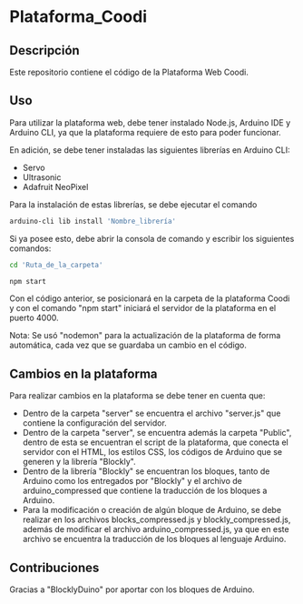 # Plataforma_Coodi

## Descripción

Este repositorio contiene el código de la Plataforma Web Coodi.

## Uso

Para utilizar la plataforma web, debe tener instalado Node.js, Arduino IDE y Arduino CLI, ya que la plataforma requiere de esto para poder funcionar.

En adición, se debe tener instaladas las siguientes librerías en Arduino CLI:
- Servo
- Ultrasonic
- Adafruit NeoPixel

Para la instalación de estas librerías, se debe ejecutar el comando

```bash
arduino-cli lib install 'Nombre_librería'
``` 

Si ya posee esto, debe abrir la consola de comando y escribir los siguientes comandos:

```bash
cd 'Ruta_de_la_carpeta'

npm start
``` 

Con el código anterior, se posicionará en la carpeta de la plataforma Coodi y con el comando "npm start" iniciará el servidor de la plataforma en el puerto 4000.

Nota: Se usó "nodemon" para la actualización de la plataforma de forma automática, cada vez que se guardaba un cambio en el código.

## Cambios en la plataforma

Para realizar cambios en la plataforma se debe tener en cuenta que:

- Dentro de la carpeta "server" se encuentra el archivo "server.js" que contiene la configuración del servidor.
- Dentro de la carpeta "server", se encuentra además la carpeta "Public", dentro de esta se encuentran el script de la plataforma, que conecta el servidor con el HTML, los estilos CSS, los códigos de Arduino que se generen y la librería "Blockly".
- Dentro de la librería "Blockly" se encuentran los bloques, tanto de Arduino como los entregados por "Blockly" y el archivo de arduino_compressed que contiene la traducción de los bloques a Arduino.
- Para la modificación o creación de algún bloque de Arduino, se debe realizar en los archivos blocks_compressed.js y blockly_compressed.js, además de modificar el archivo arduino_compressed.js, ya que en este archivo se encuentra la traducción de los bloques al lenguaje Arduino.

## Contribuciones

Gracias a "BlocklyDuino" por aportar con los bloques de Arduino.